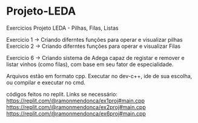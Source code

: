 # Projeto-LEDA
Exercicios Projeto LEDA - Pilhas, Filas, Listas

Exercicio 1 -> Criando diferntes funções para operar e visualizar pilhas
Exercicio 2 -> Criando diferntes funções para operar e visualizar Filas

Exercicio 6 -> Criando sistema de Adega capaz de registar e remover e listar vinhos (como filas), com base em seu fator de especialidade.


Arquivos estão em formato cpp. 
Executar no dev-c++, ide de sua escolha, ou compilar e executar no cmd.

códigos feitos no replit. Links se necessário: 
https://replit.com/@ramonmendonca/ex1proj#main.cpp
https://replit.com/@ramonmendonca/ex2proj#main.cpp
https://replit.com/@ramonmendonca/ex6proj#main.cpp

